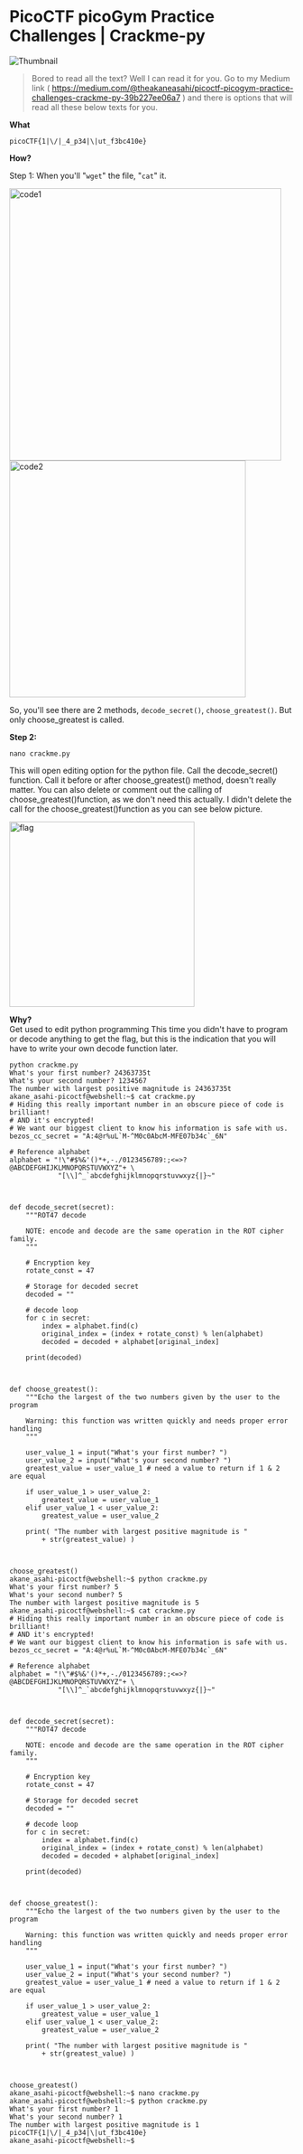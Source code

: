# PicoCTF picoGym Practice Challenges | Crackme-py

![Thumbnail](https://user-images.githubusercontent.com/111799231/196196419-b23dd1a9-6e26-46db-9229-0e7c10328ef2.jpg)

>Bored to read all the text? Well I can read it for you. Go to my Medium link (
https://medium.com/@theakaneasahi/picoctf-picogym-practice-challenges-crackme-py-39b227ee06a7 ) and there is options that will read all these below texts for you.

**What**
```
picoCTF{1|\/|_4_p34|\|ut_f3bc410e}
```

**How?**  

Step 1: 
When you'll "`wget`" the file, "`cat`" it.

<img width="482" alt="code1" src="https://user-images.githubusercontent.com/111799231/196198756-0ad24f9c-2724-4403-b72c-39296a910d85.png">
<img width="419" alt="code2" src="https://user-images.githubusercontent.com/111799231/196199102-a19cb48d-2f85-402b-9141-1061b9271ee0.png">

So, you'll see there are 2 methods, `decode_secret()`, `choose_greatest()`. But only choose_greatest is called. 

**Step 2:**
```
nano crackme.py
```
This will open editing option for the python file. Call the decode_secret() function. Call it before or after choose_greatest() method, doesn't really matter. You can also delete or comment out the calling of choose_greatest()function, as we don't need this actually. I didn't delete the call for the choose_greatest()function as you can see below picture.

<img width="328" alt="flag" src="https://user-images.githubusercontent.com/111799231/196196778-b2d9e077-c31c-4584-8c4b-04176504322d.png">


**Why?**  
Get used to edit python programming
This time you didn't have to program or decode anything to get the flag, but this is the indication that you will have to write your own decode function later.


```
python crackme.py
What's your first number? 24363735t
What's your second number? 1234567
The number with largest positive magnitude is 24363735t
akane_asahi-picoctf@webshell:~$ cat crackme.py 
# Hiding this really important number in an obscure piece of code is brilliant!
# AND it's encrypted!
# We want our biggest client to know his information is safe with us.
bezos_cc_secret = "A:4@r%uL`M-^M0c0AbcM-MFE07b34c`_6N"

# Reference alphabet
alphabet = "!\"#$%&'()*+,-./0123456789:;<=>?@ABCDEFGHIJKLMNOPQRSTUVWXYZ"+ \
            "[\\]^_`abcdefghijklmnopqrstuvwxyz{|}~"



def decode_secret(secret):
    """ROT47 decode

    NOTE: encode and decode are the same operation in the ROT cipher family.
    """

    # Encryption key
    rotate_const = 47

    # Storage for decoded secret
    decoded = ""

    # decode loop
    for c in secret:
        index = alphabet.find(c)
        original_index = (index + rotate_const) % len(alphabet)
        decoded = decoded + alphabet[original_index]

    print(decoded)



def choose_greatest():
    """Echo the largest of the two numbers given by the user to the program

    Warning: this function was written quickly and needs proper error handling
    """

    user_value_1 = input("What's your first number? ")
    user_value_2 = input("What's your second number? ")
    greatest_value = user_value_1 # need a value to return if 1 & 2 are equal

    if user_value_1 > user_value_2:
        greatest_value = user_value_1
    elif user_value_1 < user_value_2:
        greatest_value = user_value_2

    print( "The number with largest positive magnitude is "
        + str(greatest_value) )



choose_greatest()
akane_asahi-picoctf@webshell:~$ python crackme.py
What's your first number? 5
What's your second number? 5
The number with largest positive magnitude is 5
akane_asahi-picoctf@webshell:~$ cat crackme.py 
# Hiding this really important number in an obscure piece of code is brilliant!
# AND it's encrypted!
# We want our biggest client to know his information is safe with us.
bezos_cc_secret = "A:4@r%uL`M-^M0c0AbcM-MFE07b34c`_6N"

# Reference alphabet
alphabet = "!\"#$%&'()*+,-./0123456789:;<=>?@ABCDEFGHIJKLMNOPQRSTUVWXYZ"+ \
            "[\\]^_`abcdefghijklmnopqrstuvwxyz{|}~"



def decode_secret(secret):
    """ROT47 decode

    NOTE: encode and decode are the same operation in the ROT cipher family.
    """

    # Encryption key
    rotate_const = 47

    # Storage for decoded secret
    decoded = ""

    # decode loop
    for c in secret:
        index = alphabet.find(c)
        original_index = (index + rotate_const) % len(alphabet)
        decoded = decoded + alphabet[original_index]

    print(decoded)



def choose_greatest():
    """Echo the largest of the two numbers given by the user to the program

    Warning: this function was written quickly and needs proper error handling
    """

    user_value_1 = input("What's your first number? ")
    user_value_2 = input("What's your second number? ")
    greatest_value = user_value_1 # need a value to return if 1 & 2 are equal

    if user_value_1 > user_value_2:
        greatest_value = user_value_1
    elif user_value_1 < user_value_2:
        greatest_value = user_value_2

    print( "The number with largest positive magnitude is "
        + str(greatest_value) )



choose_greatest()
akane_asahi-picoctf@webshell:~$ nano crackme.py 
akane_asahi-picoctf@webshell:~$ python crackme.py
What's your first number? 1
What's your second number? 1
The number with largest positive magnitude is 1
picoCTF{1|\/|_4_p34|\|ut_f3bc410e}
akane_asahi-picoctf@webshell:~$
```
